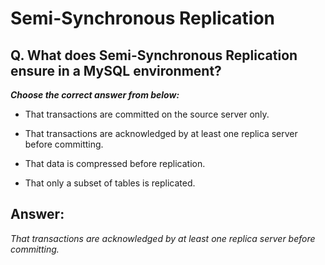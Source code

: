 # Semi-Synchronous Replication

## Q. What does Semi-Synchronous Replication ensure in a MySQL environment?

***Choose the correct answer from below:***
  
  - That transactions are committed on the source server only.

  - That transactions are acknowledged by at least one replica server before committing.

  - That data is compressed before replication.

  - That only a subset of tables is replicated.


## Answer:
*That transactions are acknowledged by at least one replica server before committing.*
